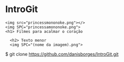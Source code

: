 # IntroGit
<html>
  <meta charset "utf-8"> 
  
  <head>
    
    <img src="princessmononoke.png"></>
    <img SPC="princessamononoke.png">
    <h1> Filmes para acalmar o coração  
  
  <head>
    
  <body>
    
      <h2> Texto menor
      <img SPC="(nome da imagem).png">  
  
  <body>
<html>

$ git clone https://github.com/danisborges/IntroGit.git
